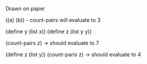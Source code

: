 Drawn on paper

((a) (b)) - count-pairs will evaluate to 3

(define y (list x))
(define z (list y y))

(count-pairs z) -> should evaluate to 7


(define z (list y))
(count-paris z) -> should evaluate to 4

